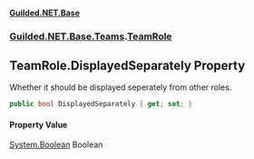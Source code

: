 
#### [Guilded.NET.Base](index 'index')
### [Guilded.NET.Base.Teams](index#Guilded_NET_Base_Teams 'Guilded.NET.Base.Teams').[TeamRole](TeamRole 'Guilded.NET.Base.Teams.TeamRole')
## TeamRole.DisplayedSeparately Property
Whether it should be displayed seperately from other roles.  
```csharp
public bool DisplayedSeparately { get; set; }
```

#### Property Value
[System.Boolean](https://docs.microsoft.com/en-us/dotnet/api/System.Boolean 'System.Boolean')
Boolean
